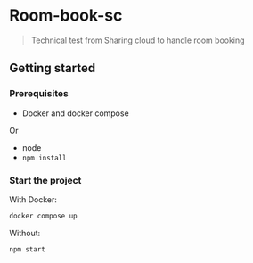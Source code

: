 # Room-book-sc

> Technical test from Sharing cloud to handle room booking

## Getting started

### Prerequisites

- Docker and docker compose  

Or
- node
- `npm install`

### Start the project

With Docker: 
```bash
docker compose up
```

Without: 
```
npm start
```

